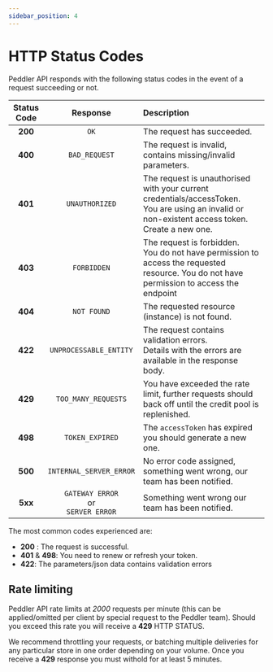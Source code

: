 ```yaml
---
sidebar_position: 4
---
```


# HTTP Status Codes

Peddler API responds with the following status codes in the event of a request succeeding or not.

| **Status Code** | **Response** | **Description** |
|:---:|:---:|:---|
| **200** | `OK` | The request has succeeded. |
| **400** | `BAD_REQUEST` | The request is invalid, contains missing/invalid parameters. |
| **401** | `UNAUTHORIZED` | The request is unauthorised with your current credentials/accessToken.<br />You are using an invalid or non-existent access token. Create a new one. |
| **403** | `FORBIDDEN` | The request is forbidden. <br />You do not have permission to access the requested resource. You do not have permission to access the endpoint |
| **404** | `NOT FOUND` | The requested resource (instance) is not found. |
| **422** | `UNPROCESSABLE_ENTITY` | The request contains validation errors. <br />Details with the errors are available in the response body. |
| **429** | `TOO_MANY_REQUESTS` | You have exceeded the rate limit, further requests should back off until the credit pool is replenished. |
| **498** | `TOKEN_EXPIRED` | The `accessToken` has expired you should generate a new one. |
| **500** | `INTERNAL_SERVER_ERROR` | No error code assigned, something went wrong, our team has been notified. |
| **5xx** | `GATEWAY ERROR` <br />or<br />`SERVER ERROR` | Something went wrong our team has been notified. |


The most common codes experienced are:
- **200** : The request is successful.
- **401** & **498**: You need to renew or refresh your token.
- **422**: The parameters/json data contains validation errors

## Rate limiting
Peddler API rate limits at *2000* requests per minute (this can be applied/omitted per client by special request to the Peddler team).
Should you exceed this rate you will receive a **429** HTTP STATUS.

We recommend throttling your requests, or batching multiple deliveries for any particular store in one order depending on your volume. 
Once you receive a **429** response you must withold for at least 5 minutes.
